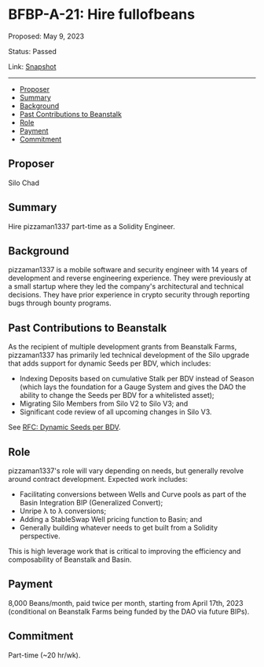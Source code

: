 # BFBP-A-21: Hire fullofbeans

Proposed: May 9, 2023

Status: Passed

Link: [Snapshot](https://snapshot.org/#/beanstalkfarmsbudget.eth/proposal/0xe85057542976cab025b9f00110af4c35efaaaf3e114db7ab355c62b1e8c1aab5)

---

- [Proposer](#proposer)
- [Summary](#summary)
- [Background](#background)
- [Past Contributions to Beanstalk](#past-contributions-to-beanstalk)
- [Role](#role)
- [Payment](#payment)
- [Commitment](#commitment)

## Proposer

Silo Chad

## Summary

Hire pizzaman1337 part-time as a Solidity Engineer.

## Background

pizzaman1337 is a mobile software and security engineer with 14 years of development and reverse engineering experience. They were previously at a small startup where they led the company's architectural and technical decisions. They have prior experience in crypto security through reporting bugs through bounty programs.

## Past Contributions to Beanstalk

As the recipient of multiple development grants from Beanstalk Farms, pizzaman1337 has primarily led technical development of the Silo upgrade that adds support for dynamic Seeds per BDV, which includes:
* Indexing Deposits based on cumulative Stalk per BDV instead of Season (which lays the foundation for a Gauge System and gives the DAO the ability to change the Seeds per BDV for a whitelisted asset);
* Migrating Silo Members from Silo V2 to Silo V3; and
* Significant code review of all upcoming changes in Silo V3.

See [RFC: Dynamic Seeds per BDV](https://github.com/BeanstalkFarms/Beanstalk/issues/411).

## Role

pizzaman1337's role will vary depending on needs, but generally revolve around contract development. Expected work includes:
* Facilitating conversions between Wells and Curve pools as part of the Basin Integration BIP (Generalized Convert);
* Unripe λ to λ conversions;
* Adding a StableSwap Well pricing function to Basin; and
* Generally building whatever needs to get built from a Solidity perspective.

This is high leverage work that is critical to improving the efficiency and composability of Beanstalk and Basin.

## Payment

8,000 Beans/month, paid twice per month, starting from April 17th, 2023 (conditional on Beanstalk Farms being funded by the DAO via future BIPs). 

## Commitment

Part-time (~20 hr/wk).
